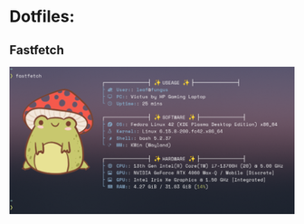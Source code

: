 # Dotfiles:

## Fastfetch
![Fastfetch](https://github.com/LesesTrickshon/my-dotfiles/blob/main/fastfetch/fastfetch.png?raw=true)
